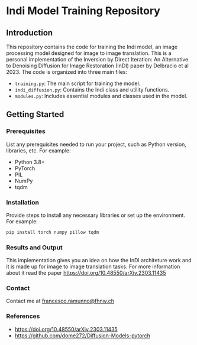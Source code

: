 # Indi Model Training Repository

## Introduction
This repository contains the code for training the Indi model, an image processing model designed for image to image translation. This is a personal implementation of the Inversion by Direct Iteration: An Alternative to Denoising Diffusion for Image Restoration (InDI) paper by Delbracio et al 2023. The code is organized into three main files:
- `training.py`: The main script for training the model.
- `indi_diffusion.py`: Contains the Indi class and utility functions.
- `modules.py`: Includes essential modules and classes used in the model.

## Getting Started

### Prerequisites
List any prerequisites needed to run your project, such as Python version, libraries, etc. For example:
- Python 3.8+
- PyTorch
- PIL
- NumPy
- tqdm

### Installation
Provide steps to install any necessary libraries or set up the environment. For example:
```bash
pip install torch numpy pillow tqdm
```

### Results and Output
This implementation gives you an idea on how the InDI architeture work and it is made up for image to image translation tasks. For more information about it read the paper 
https://doi.org/10.48550/arXiv.2303.11435

### Contact
Contact me at francesco.ramunno@fhnw.ch

### References
- https://doi.org/10.48550/arXiv.2303.11435
- https://github.com/dome272/Diffusion-Models-pytorch
